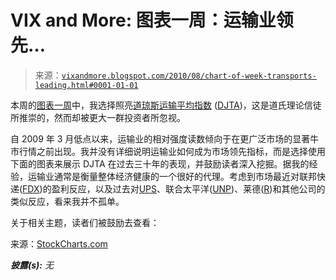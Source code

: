 <!--yml

分类：未分类

日期：2024-05-18 17:05:39

-->

# VIX and More: 图表一周：运输业领先…

> 来源：[`vixandmore.blogspot.com/2010/08/chart-of-week-transports-leading.html#0001-01-01`](http://vixandmore.blogspot.com/2010/08/chart-of-week-transports-leading.html#0001-01-01)

本周的[图表一周](http://vixandmore.blogspot.com/search/label/chart%20of%20the%20week)中，我选择照亮[道琼斯运输平均指数](http://en.wikipedia.org/wiki/Dow_Jones_Transportation_Average) ([DJTA](http://vixandmore.blogspot.com/search/label/DJTA))，这是道氏理论信徒所推崇的，然而却被更大一群投资者所忽视。

自 2009 年 3 月低点以来，运输业的相对强度读数倾向于在更广泛市场的显著牛市行情之前出现。我并没有详细说明运输业如何成为市场领先指标，而是选择使用下面的图表来展示 DJTA 在过去三十年的表现，并鼓励读者深入挖掘。据我的经验，运输业通常是衡量整体经济健康的一个很好的代理。考虑到市场最近对联邦快递([FDX](http://vixandmore.blogspot.com/search/label/FDX))的盈利反应，以及过去对[UPS](http://vixandmore.blogspot.com/search/label/UPS)、联合太平洋([UNP](http://vixandmore.blogspot.com/search/label/UNP))、莱德([R](http://vixandmore.blogspot.com/search/label/R))和其他公司的类似反应，看来我并不孤单。

关于相关主题，读者们被鼓励去查看：

来源：[StockCharts.com](http://stockcharts.com)

***披露(s):*** *无*
